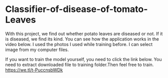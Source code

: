 # Classifier-of-disease-of-tomato-Leaves
With this project, we find out whether potato leaves are diseased or not. If it is diseased, we find its kind. You can see how the application works in the video below.
I used the photos I used while training before. I can select image from my computer files.




If you want to train the model yourself, you need to click the link below. You need to extract downloaded file to training folder.Then feel free to train.
https://we.tl/t-PuccnsbWDk

